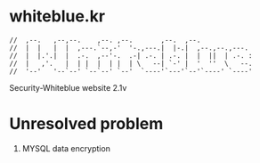 # whiteblue.kr
```
//  ,--.   ,--,--.    ,--. ,--.       ,--.  ,--.              
//  |  |   |  |  ,---.`--,-'  '-.,---.|  |-.|  ,--.,--.,---.  
//  |  |.'.|  |  .-.  ,--'-.  .-| .-. | .-. |  |  ||  | .-. : 
//  |   ,'.   |  | |  |  | |  | \   --| `-' |  '  ''  \   --. 
//  '--'   '--`--' `--`--' `--'  `----'`---'`--'`----' `----' 
```
Security-Whiteblue website 2.1v

# Unresolved problem
1. MYSQL data encryption